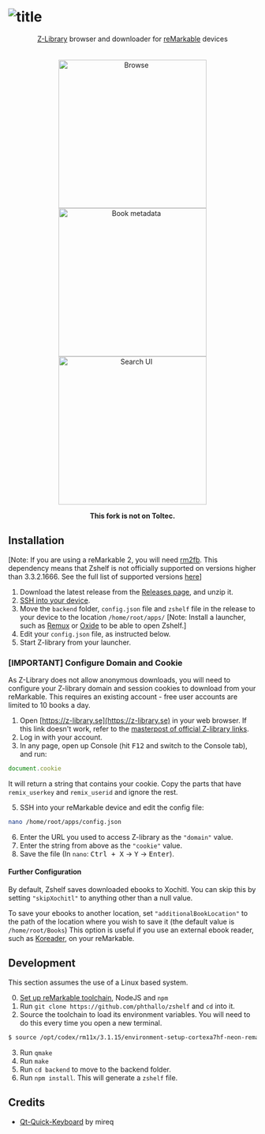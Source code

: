 # ![title](https://gist.githubusercontent.com/khanhas/40999296b19662cdc1f877505c35a934/raw/fdc223e2c557b7be2e5e68e87f93cb3950c8b887/zshelf_title.svg)

<p align="center">
  <a href="https://z-lib.org">Z-Library</a> browser and downloader for <a href="https://remarkable.com/">reMarkable</a> devices
  <br>
  <br>
  <br>
  <img src="https://i.imgur.com/UbcwJ9L.png" width="300" title="Browse">
  <img src="https://i.imgur.com/CWWoQfk.png" width="300" title="Book metadata">
  <img src="https://i.imgur.com/38oxA3a.png" width="300" title="Search UI">
</p>

<p align = "center"><b>This fork is not on Toltec.</b></p>

## Installation
[Note: If you are using a reMarkable 2, you will need [rm2fb](https://github.com/ddvk/remarkable2-framebuffer). This dependency means that Zshelf is not officially supported on versions higher than 3.3.2.1666. See the full list of supported versions [here](https://github.com/ddvk/remarkable2-framebuffer/blob/master/src/shared/config.cpp)]

1. Download the latest release from the [Releases page](https://github.com/phthallo/zshelf/releases), and unzip it.
2. [SSH into your device](https://remarkable.guide/guide/access/index.html).
3. Move the `backend` folder, `config.json` file and `zshelf` file in the release to your device to the location `/home/root/apps/` [Note: Install a launcher, such as [Remux](https://rmkit.dev/apps/remux) or [Oxide](https://oxide.eeems.codes/) to be able to open Zshelf.]
4. Edit your `config.json` file, as instructed below.
5. Start Z-library from your launcher.


### [IMPORTANT] Configure Domain and Cookie
As Z-Library does not allow anonymous downloads, you will need to configure your Z-library domain and session cookies to download from your reMarkable. This requires an existing account - free user accounts are limited to 10 books a day.

1. Open [https://z-library.se](https://z-library.se) in your web browser. If this link doesn't work, refer to the [masterpost of official Z-library links](https://www.reddit.com/r/zlibrary/comments/16xtf95/how_to_access_zlibrary/).
3. Log in with your account.
4. In any page, open up Console (hit <kbd>F12</kbd> and switch to the Console tab), and run:
```js
document.cookie
```
It will return a string that contains your cookie. Copy the parts that have `remix_userkey` and `remix_userid` and ignore the rest.

5. SSH into your reMarkable device and edit the config file:
```bash
nano /home/root/apps/config.json
```
6. Enter the URL you used to access Z-library as the `"domain"` value.  
7. Enter the string from above as the `"cookie"` value. 
8. Save the file (In `nano`: <kbd>Ctrl + X</kbd> -> <kbd>Y</kbd> -> <kbd>Enter</kbd>).


#### Further Configuration
By default, Zshelf saves downloaded ebooks to Xochitl. You can skip this by setting `"skipXochitl"` to anything other than a null value. 

To save your ebooks to another location, set `"additionalBookLocation"` to the path of the location where you wish to save it (the default value is `/home/root/Books`) This option is useful if you use an external ebook reader, such as [Koreader](https://github.com/koreader/koreader/), on your reMarkable.


## Development
This section assumes the use of a Linux based system.

0. [Set up reMarkable toolchain](https://remarkable.guide/devel/toolchains.html), NodeJS and `npm`
1. Run `git clone https://github.com/phthallo/zshelf` and `cd` into it.
2. Source the toolchain to load its environment variables. You will need to do this every time you open a new terminal.
```bash
$ source /opt/codex/rm11x/3.1.15/environment-setup-cortexa7hf-neon-remarkable-linux-gnueabi
```
3. Run `qmake`
4. Run `make`
5. Run `cd backend` to move to the backend folder.
6. Run `npm install`. This will generate a `zshelf` file.

## Credits
- [Qt-Quick-Keyboard](https://github.com/mireq/Qt-Quick-Keyboard) by mireq

